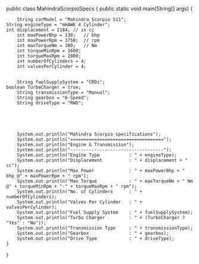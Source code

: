 public class MahindraScorpioSpecs {
    public static void main(String[] args) {
       
        String carModel = "Mahindra Scorpio S11";
	String engineType = "mHAWK 4 Cylinder";
	int displacement = 2184; // in cc
        int maxPowerBhp = 130;   // bhp
        int maxPowerRpm = 3750;  // rpm
        int maxTorqueNm = 300;   // Nm
        int torqueMinRpm = 1600;
        int torqueMaxRpm = 2800;
        int numberOfCylinders = 4;
        int valvesPerCylinder = 4;

        
        String fuelSupplySystem = "CRDi";
	boolean TurboCharger = true;
        String transmissionType = "Manual";
        String gearbox = "6-Speed";
        String driveType = "RWD";

        

       

        System.out.println("Mahindra Scorpio specifications");
        System.out.println("===================================");
        System.out.println("Engine & Transmission");
        System.out.println("-----------------------------------");
        System.out.println("Engine Type           : " + engineType);
        System.out.println("Displacement          : " + displacement + " cc");
        System.out.println("Max Power             : " + maxPowerBhp + " bhp @" + maxPowerRpm + " rpm");
        System.out.println("Max Torque            : " + maxTorqueNm + " Nm @" + torqueMinRpm + "-" + torqueMaxRpm + " rpm");
        System.out.println("No. of Cylinders      : " + numberOfCylinders);
        System.out.println("Valves Per Cylinder   : " + valvesPerCylinder);
        System.out.println("Fuel Supply System    : " + fuelSupplySystem);
        System.out.println("Turbo Charger         : " + (TurboCharger ? "Yes" : "No"));
        System.out.println("Transmission Type     : " + transmissionType);
        System.out.println("Gearbox               : " + gearbox);
        System.out.println("Drive Type            : " + driveType);
    }
}
